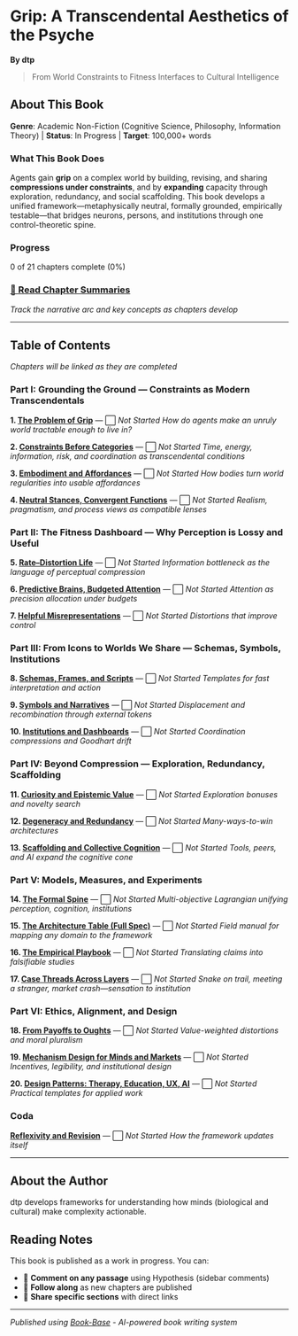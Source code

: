 # Grip: A Transcendental Aesthetics of the Psyche

**By dtp**

> From World Constraints to Fitness Interfaces to Cultural Intelligence

## About This Book

**Genre**: Academic Non-Fiction (Cognitive Science, Philosophy, Information Theory) | **Status**: In Progress | **Target**: 100,000+ words

### What This Book Does

Agents gain **grip** on a complex world by building, revising, and sharing **compressions under constraints**, and by **expanding** capacity through exploration, redundancy, and social scaffolding. This book develops a unified framework—metaphysically neutral, formally grounded, empirically testable—that bridges neurons, persons, and institutions through one control-theoretic spine.

### Progress
0 of 21 chapters complete (0%)

### [📖 Read Chapter Summaries](CHAPTER_SUMMARIES.html)
*Track the narrative arc and key concepts as chapters develop*

---

## Table of Contents

*Chapters will be linked as they are completed*

### Part I: Grounding the Ground — Constraints as Modern Transcendentals

**1. [The Problem of Grip](chapters/chapter-01.md)** — ⬜ *Not Started*
*How do agents make an unruly world tractable enough to live in?*

**2. [Constraints Before Categories](chapters/chapter-02.md)** — ⬜ *Not Started*
*Time, energy, information, risk, and coordination as transcendental conditions*

**3. [Embodiment and Affordances](chapters/chapter-03.md)** — ⬜ *Not Started*
*How bodies turn world regularities into usable affordances*

**4. [Neutral Stances, Convergent Functions](chapters/chapter-04.md)** — ⬜ *Not Started*
*Realism, pragmatism, and process views as compatible lenses*

### Part II: The Fitness Dashboard — Why Perception is Lossy and Useful

**5. [Rate–Distortion Life](chapters/chapter-05.md)** — ⬜ *Not Started*
*Information bottleneck as the language of perceptual compression*

**6. [Predictive Brains, Budgeted Attention](chapters/chapter-06.md)** — ⬜ *Not Started*
*Attention as precision allocation under budgets*

**7. [Helpful Misrepresentations](chapters/chapter-07.md)** — ⬜ *Not Started*
*Distortions that improve control*

### Part III: From Icons to Worlds We Share — Schemas, Symbols, Institutions

**8. [Schemas, Frames, and Scripts](chapters/chapter-08.md)** — ⬜ *Not Started*
*Templates for fast interpretation and action*

**9. [Symbols and Narratives](chapters/chapter-09.md)** — ⬜ *Not Started*
*Displacement and recombination through external tokens*

**10. [Institutions and Dashboards](chapters/chapter-10.md)** — ⬜ *Not Started*
*Coordination compressions and Goodhart drift*

### Part IV: Beyond Compression — Exploration, Redundancy, Scaffolding

**11. [Curiosity and Epistemic Value](chapters/chapter-11.md)** — ⬜ *Not Started*
*Exploration bonuses and novelty search*

**12. [Degeneracy and Redundancy](chapters/chapter-12.md)** — ⬜ *Not Started*
*Many-ways-to-win architectures*

**13. [Scaffolding and Collective Cognition](chapters/chapter-13.md)** — ⬜ *Not Started*
*Tools, peers, and AI expand the cognitive cone*

### Part V: Models, Measures, and Experiments

**14. [The Formal Spine](chapters/chapter-14.md)** — ⬜ *Not Started*
*Multi-objective Lagrangian unifying perception, cognition, institutions*

**15. [The Architecture Table (Full Spec)](chapters/chapter-15.md)** — ⬜ *Not Started*
*Field manual for mapping any domain to the framework*

**16. [The Empirical Playbook](chapters/chapter-16.md)** — ⬜ *Not Started*
*Translating claims into falsifiable studies*

**17. [Case Threads Across Layers](chapters/chapter-17.md)** — ⬜ *Not Started*
*Snake on trail, meeting a stranger, market crash—sensation to institution*

### Part VI: Ethics, Alignment, and Design

**18. [From Payoffs to Oughts](chapters/chapter-18.md)** — ⬜ *Not Started*
*Value-weighted distortions and moral pluralism*

**19. [Mechanism Design for Minds and Markets](chapters/chapter-19.md)** — ⬜ *Not Started*
*Incentives, legibility, and institutional design*

**20. [Design Patterns: Therapy, Education, UX, AI](chapters/chapter-20.md)** — ⬜ *Not Started*
*Practical templates for applied work*

### Coda

**[Reflexivity and Revision](chapters/chapter-coda.md)** — ⬜ *Not Started*
*How the framework updates itself*

---

## About the Author

dtp develops frameworks for understanding how minds (biological and cultural) make complexity actionable.

## Reading Notes

This book is published as a work in progress. You can:
- 💬 **Comment on any passage** using Hypothesis (sidebar comments)
- 📖 **Follow along** as new chapters are published
- 🔗 **Share specific sections** with direct links

---

*Published using [Book-Base](https://github.com/anthropics/book-base) - AI-powered book writing system*

<script src="https://hypothes.is/embed.js" async></script>